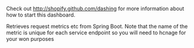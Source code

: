 
Check out http://shopify.github.com/dashing for more information about how to start this dashboard.

Retrieves request metrics etc from Spring Boot.  Note that the name of the metric is unique for each service endpoint so you will need to hcnage for your won purposes
